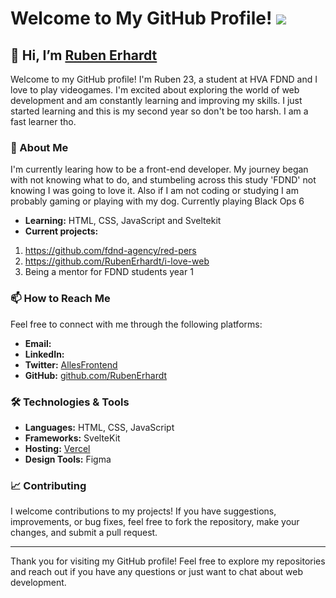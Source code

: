 # Welcome to My GitHub Profile! ![](https://komarev.com/ghpvc/?username=RubenErhardt&color=red)

## 👋 Hi, I’m [Ruben Erhardt](https://github.com/RubenErhardt)

Welcome to my GitHub profile! I'm Ruben 23, a student at HVA FDND and I love to play videogames. I'm excited about exploring the world of web development and am constantly learning and improving my skills. I just started learning and this is my second year so don't be too harsh. I am a fast learner tho.

### 👀 About Me

I'm currently learing how to be a front-end developer. My journey began with not knowing what to do, and stumbeling across this study 'FDND' not knowing I was going to love it. Also if I am not coding or studying I am probably gaming or playing with my dog. Currently playing Black Ops 6

- **Learning:** HTML, CSS, JavaScript and Sveltekit
- **Current projects:**
1. https://github.com/fdnd-agency/red-pers
2. https://github.com/RubenErhardt/i-love-web
3. Being a mentor for FDND students year 1

### 📫 How to Reach Me

Feel free to connect with me through the following platforms:

- **Email:** 
- **LinkedIn:** 
- **Twitter:** [AllesFrontend](https://x.com/AllesFrontend)
- **GitHub:** [github.com/RubenErhardt](https://github.com/RubenErhardt)

### 🛠️ Technologies & Tools

- **Languages:** HTML, CSS, JavaScript
- **Frameworks:** SvelteKit
- **Hosting:** [Vercel](https://vercel.com/)
- **Design Tools:** Figma

### 📈 Contributing

I welcome contributions to my projects! If you have suggestions, improvements, or bug fixes, feel free to fork the repository, make your changes, and submit a pull request.

---

Thank you for visiting my GitHub profile! Feel free to explore my repositories and reach out if you have any questions or just want to chat about web development.



